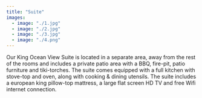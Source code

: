 ```yaml
---
title: "Suite"
images:
  - image: "./1.jpg"
  - image: "./2.jpg"
  - image: "./3.jpg"
  - image: "./4.png"
---
```


Our King Ocean View Suite is located in a separate area, away from the rest of the rooms and includes a private patio area with a BBQ, fire-pit, patio furniture and tiki-torches.  The suite comes equipped with a full kitchen with stove-top and oven, along with cooking & dining utensils.  The suite includes a european king pillow-top mattress, a large flat screen HD TV and free Wifi internet connection.
